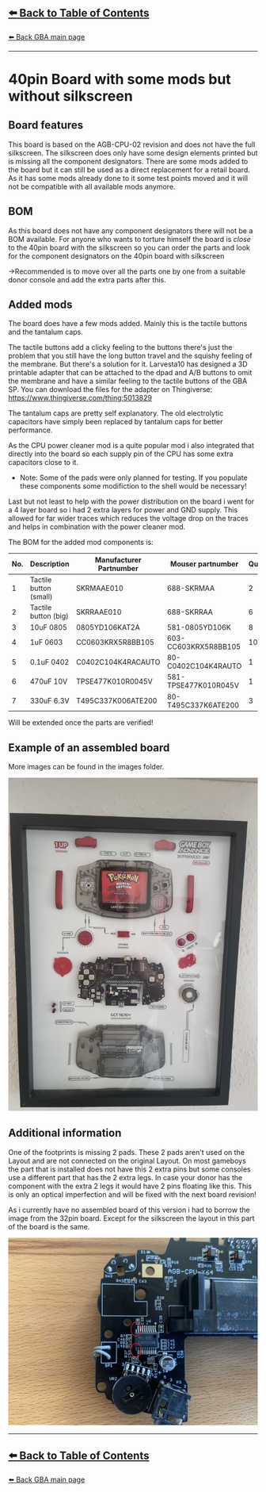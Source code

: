 [:arrow_left: Back to Table of Contents](/../../)
---
[:arrow_left: Back GBA main page](/Advance/)

---

# 40pin Board with some mods but without silkscreen
## Board features
This board is based on the AGB-CPU-02 revision and does not have the full silkscreen.
The silkscreen does only have some design elements printed but is missing all the component designators.
There are some mods added to the board but it can still be used as a direct replacement for a retail board.
As it has some mods already done to it some test points moved and it will not be compatible with all available mods anymore.

## BOM
As this board does not have any component designators there will not be a BOM available.
For anyone who wants to torture himself the board is *close* to the 40pin board with the silkscreen so you can order the parts and look for the component designators on the 40pin board with silkscreen

->Recommended is to move over all the parts one by one from a suitable donor console and add the extra parts after this.

## Added mods
The board does have a few mods added. Mainly this is the tactile buttons and the tantalum caps.

The tactile buttons add a clicky feeling to the buttons there's just the problem that you still have the long button travel and the squishy feeling of the membrane.
But there's a solution for it. Larvesta10 has designed a 3D printable adapter that can be attached to the dpad and A/B buttons to omit the membrane and have a similar feeling to the tactile buttons of the GBA SP.
You can download the files for the adapter on Thingiverse: https://www.thingiverse.com/thing:5013829

The tantalum caps are pretty self explanatory. The old electrolytic capacitors have simply been replaced by tantalum caps for better performance.

As the CPU power cleaner mod is a quite popular mod i also integrated that directly into the board so each supply pin of the CPU has some extra capacitors close to it.
- Note: Some of the pads were only planned for testing. If you populate these components some modifiction to the shell would be necessary!

Last but not least to help with the power distribution on the board i went for a 4 layer board so i had 2 extra layers for power and GND supply. This allowed for far wider traces which reduces the voltage drop on the traces and helps in combination with the power cleaner mod. 

The BOM for the added mod components is:

| No. | Description | Manufacturer Partnumber | Mouser partnumber | Quantity |  
| --- | --- | --- | --- | --- |
| 1 | Tactile button (small) | SKRMAAE010 |  688-SKRMAA | 2 |
| 2 | Tactile button (big) | SKRRAAE010 |  688-SKRRAA | 6 |
| 3 | 10uF 0805 | 0805YD106KAT2A | 581-0805YD106K | 8 |
| 4 | 1uF 0603 | CC0603KRX5R8BB105 | 603-CC603KRX5R8BB105 | 10 | 
| 5 | 0.1uF 0402 | C0402C104K4RACAUTO | 80-C0402C104K4RAUTO | 1 | 
| 6 | 470uF 10V | TPSE477K010R0045V | 581-TPSE477K010R045V | 1 |
| 7 | 330uF 6.3V | T495C337K006ATE200 | 80-T495C337K6ATE200 | 3 |

Will be extended once the parts are verified!

## Example of an assembled board
More images can be found in the images folder.

![](/Advance/40pin_without_silkscreen_tactile/Images/20220820_142645.jpg) 

## Additional information
One of the footprints is missing 2 pads. These 2 pads aren't used on the Layout and are not connected on the original Layout.
On most gameboys the part that is installed does not have this 2 extra pins but some consoles use a different part that has the 2 extra legs.
In case your donor has the component with the extra 2 legs it would have 2 pins floating like this. This is only an optical imperfection and will be fixed with the next board revision!

As i currently have no assembled board of this version i had to borrow the image from the 32pin board. Except for the silkscreen the layout in this part of the board is the same.

![](/Advance/32pin_with_silkscreen/Images/IMG_9725.jpg)

---

[:arrow_left: Back to Table of Contents](/../../)
---
[:arrow_left: Back GBA main page](/Advance/)
